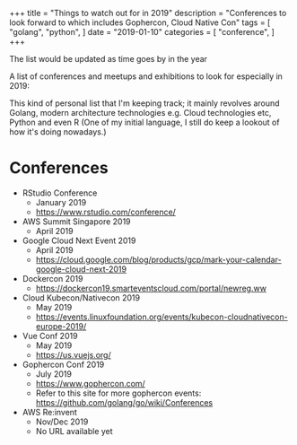 +++
title = "Things to watch out for in 2019"
description = "Conferences to look forward to which includes Gophercon, Cloud Native Con"
tags = [
    "golang",
    "python",
]
date = "2019-01-10"
categories = [
    "conference",
]
+++

The list would be updated as time goes by in the year

A list of conferences and meetups and exhibitions to look for especially in 2019:

This kind of personal list that I'm keeping track; it mainly revolves around Golang,
modern architecture technologies e.g. Cloud technologies etc, Python and even R (One of my initial language, I still do keep a lookout of how it's doing nowadays.)

# Conferences

- RStudio Conference
  - January 2019
  - https://www.rstudio.com/conference/
- AWS Summit Singapore 2019
  - April 2019
- Google Cloud Next Event 2019
  - April 2019
  - https://cloud.google.com/blog/products/gcp/mark-your-calendar-google-cloud-next-2019
- Dockercon 2019
  - https://dockercon19.smarteventscloud.com/portal/newreg.ww
- Cloud Kubecon/Nativecon 2019
  - May 2019
  - https://events.linuxfoundation.org/events/kubecon-cloudnativecon-europe-2019/
- Vue Conf 2019
  - May 2019
  - https://us.vuejs.org/
- Gophercon Conf 2019
  - July 2019
  - https://www.gophercon.com/
  - Refer to this site for more gophercon events: https://github.com/golang/go/wiki/Conferences
- AWS Re:invent
  - Nov/Dec 2019
  - No URL available yet
